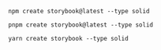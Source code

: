 ```shell renderer="common" language="js" packageManager="npm"
npm create storybook@latest --type solid
```

```shell renderer="common" language="js" packageManager="pnpm"
pnpm create storybook@latest --type solid
```

```shell renderer="common" language="js" packageManager="yarn"
yarn create storybook --type solid
```
